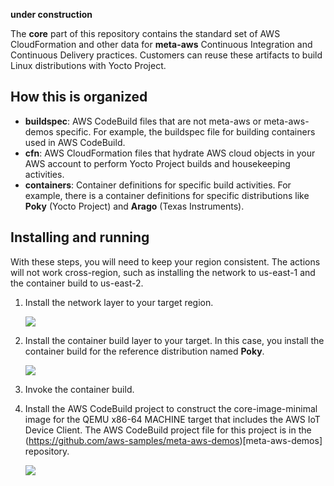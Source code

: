 **under construction**


The **core** part of this repository contains the standard set of AWS
CloudFormation and other data for **meta-aws** Continuous Integration
and Continuous Delivery practices.  Customers can reuse these
artifacts to build Linux distributions with Yocto Project.


## How this is organized

   - **buildspec**: AWS CodeBuild files that are not meta-aws or
     meta-aws-demos specific.  For example, the buildspec file for
     building containers used in AWS CodeBuild.
   - **cfn**: AWS CloudFormation files that hydrate AWS cloud objects
     in your AWS account to perform Yocto Project builds and
     housekeeping activities.
   - **containers**: Container definitions for specific build
     activities.  For example, there is a container definitions for
     specific distributions like **Poky** (Yocto Project) and
     **Arago** (Texas Instruments).

## Installing and running

With these steps, you will need to keep your region consistent.  The
actions will not work cross-region, such as installing the network to
us-east-1 and the container build to us-east-2.

1. Install the network layer to your target region.

   <a
href="https://console.aws.amazon.com/cloudformation/home?region=us-east-1#/stacks/new?stackName=el_network&templateURL=https://raw.githubusercontent.com/aws/meta-aws-ci/master/core/cfn/ci_network.yml"><img
src="https://s3.amazonaws.com/cloudformation-examples/cloudformation-launch-stack.png"></a>

2. Install the container build layer to your target. In this case, you
   install the container build for the reference distribution named **Poky**.

   <a
href="https://console.aws.amazon.com/cloudformation/home?region=us-east-1#/stacks/new?stackName=el_image_poky&templateURL=https://raw.githubusercontent.com/aws/meta-aws-ci/master/core/cfn/ci_image_poky.yml"><img
src="https://s3.amazonaws.com/cloudformation-examples/cloudformation-launch-stack.png"></a>

3. Invoke the container build.

4. Install the AWS CodeBuild project to construct the
   core-image-minimal image for the QEMU x86-64 MACHINE target that
   includes the AWS IoT Device Client.  The AWS CodeBuild project file for this
   project is in the
   (https://github.com/aws-samples/meta-aws-demos)[meta-aws-demos] repository.

   <a
href="https://console.aws.amazon.com/cloudformation/home?region=us-east-1#/stacks/new?stackName=el_poky_x86-64_aws-iot-device-client&templateURL=https://raw.githubusercontent.com/aws/meta-aws-ci/master/core/cfn/ci_poky_x86-64_aws-iot-device-client.yml"><img
src="https://s3.amazonaws.com/cloudformation-examples/cloudformation-launch-stack.png"></a>

